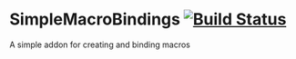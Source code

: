 # SimpleMacroBindings [![Build Status](https://travis-ci.org/noexli/SimpleMacroBindings.svg?branch=master)](https://travis-ci.org/noexli/SimpleMacroBindings)
A simple addon for creating and binding macros
